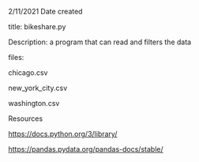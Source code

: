2/11/2021 Date created

title: bikeshare.py

Description: a program that can read and filters the data

files:

chicago.csv

new_york_city.csv

washington.csv

Resources

https://docs.python.org/3/library/

https://pandas.pydata.org/pandas-docs/stable/
